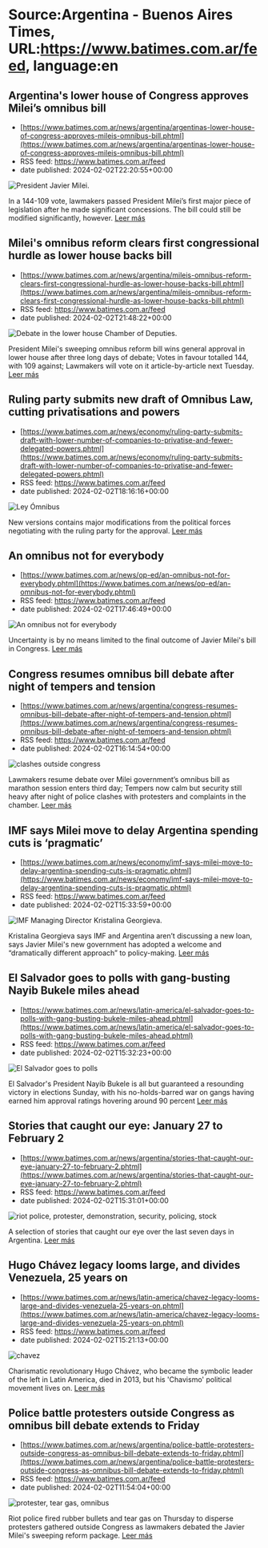 # Source:Argentina - Buenos Aires Times, URL:https://www.batimes.com.ar/feed, language:en

## Argentina's lower house of Congress approves Milei’s omnibus bill
 - [https://www.batimes.com.ar/news/argentina/argentinas-lower-house-of-congress-approves-mileis-omnibus-bill.phtml](https://www.batimes.com.ar/news/argentina/argentinas-lower-house-of-congress-approves-mileis-omnibus-bill.phtml)
 - RSS feed: https://www.batimes.com.ar/feed
 - date published: 2024-02-02T22:20:55+00:00

<p><img alt="President Javier Milei." src="https://fotos.perfil.com/2024/02/02/trim/540/304/president-javier-milei-1749421.jpg" /></p>In a 144-109 vote, lawmakers passed President Milei’s first major piece of legislation after he made significant concessions. The bill could still be modified significantly, however. <a href="https://www.batimes.com.ar/news/argentina/argentinas-lower-house-of-congress-approves-mileis-omnibus-bill.phtml">Leer más</a>

## Milei's omnibus reform clears first congressional hurdle as lower house backs bill
 - [https://www.batimes.com.ar/news/argentina/mileis-omnibus-reform-clears-first-congressional-hurdle-as-lower-house-backs-bill.phtml](https://www.batimes.com.ar/news/argentina/mileis-omnibus-reform-clears-first-congressional-hurdle-as-lower-house-backs-bill.phtml)
 - RSS feed: https://www.batimes.com.ar/feed
 - date published: 2024-02-02T21:48:22+00:00

<p><img alt="Debate in the lower house Chamber of Deputies." src="https://fotos.perfil.com/2024/02/02/trim/540/304/debate-in-the-lower-house-chamber-of-deputies-1749406.jpg" /></p>President Milei's sweeping omnibus reform bill wins general approval in lower house after three long days of debate; Votes in favour totalled 144, with 109 against; Lawmakers will vote on it article-by-article next Tuesday. <a href="https://www.batimes.com.ar/news/argentina/mileis-omnibus-reform-clears-first-congressional-hurdle-as-lower-house-backs-bill.phtml">Leer más</a>

## Ruling party submits new draft of Omnibus Law, cutting privatisations and powers
 - [https://www.batimes.com.ar/news/economy/ruling-party-submits-draft-with-lower-number-of-companies-to-privatise-and-fewer-delegated-powers.phtml](https://www.batimes.com.ar/news/economy/ruling-party-submits-draft-with-lower-number-of-companies-to-privatise-and-fewer-delegated-powers.phtml)
 - RSS feed: https://www.batimes.com.ar/feed
 - date published: 2024-02-02T18:16:16+00:00

<p><img alt="Ley Ómnibus" src="https://fotos.perfil.com/2024/01/29/trim/540/304/ley-omnibus-1745893.jpg" /></p>New versions contains major modifications from the political forces negotiating with the ruling party for the approval. <a href="https://www.batimes.com.ar/news/economy/ruling-party-submits-draft-with-lower-number-of-companies-to-privatise-and-fewer-delegated-powers.phtml">Leer más</a>

## An omnibus not for everybody
 - [https://www.batimes.com.ar/news/op-ed/an-omnibus-not-for-everybody.phtml](https://www.batimes.com.ar/news/op-ed/an-omnibus-not-for-everybody.phtml)
 - RSS feed: https://www.batimes.com.ar/feed
 - date published: 2024-02-02T17:46:49+00:00

<p><img alt="An omnibus not for everybody" src="https://fotos.perfil.com/2024/02/02/trim/540/304/an-omnibus-not-for-everybody-1749106.jpg" /></p>Uncertainty is by no means limited to the final outcome of Javier Milei's bill in Congress. <a href="https://www.batimes.com.ar/news/op-ed/an-omnibus-not-for-everybody.phtml">Leer más</a>

## Congress resumes omnibus bill debate after night of tempers and tension
 - [https://www.batimes.com.ar/news/argentina/congress-resumes-omnibus-bill-debate-after-night-of-tempers-and-tension.phtml](https://www.batimes.com.ar/news/argentina/congress-resumes-omnibus-bill-debate-after-night-of-tempers-and-tension.phtml)
 - RSS feed: https://www.batimes.com.ar/feed
 - date published: 2024-02-02T16:14:54+00:00

<p><img alt="clashes outside congress" src="https://fotos.perfil.com/2024/02/02/trim/540/304/clashes-outside-congress-1749105.jpg" /></p>Lawmakers resume debate over Milei government’s omnibus bill as marathon session enters third day; Tempers now calm but security still heavy after night of police clashes with protesters and complaints in the chamber. <a href="https://www.batimes.com.ar/news/argentina/congress-resumes-omnibus-bill-debate-after-night-of-tempers-and-tension.phtml">Leer más</a>

## IMF says Milei move to delay Argentina spending cuts is ‘pragmatic’
 - [https://www.batimes.com.ar/news/economy/imf-says-milei-move-to-delay-argentina-spending-cuts-is-pragmatic.phtml](https://www.batimes.com.ar/news/economy/imf-says-milei-move-to-delay-argentina-spending-cuts-is-pragmatic.phtml)
 - RSS feed: https://www.batimes.com.ar/feed
 - date published: 2024-02-02T15:33:59+00:00

<p><img alt="IMF Managing Director Kristalina Georgieva." src="https://fotos.perfil.com/2022/03/25/trim/540/304/imf-managing-director-kristalina-georgieva-1332127.jpg" /></p>Kristalina Georgieva says IMF and Argentina aren’t discussing a new loan, says Javier Milei's new government has adopted a welcome and “dramatically different approach” to policy-making.
 <a href="https://www.batimes.com.ar/news/economy/imf-says-milei-move-to-delay-argentina-spending-cuts-is-pragmatic.phtml">Leer más</a>

## El Salvador goes to polls with gang-busting Nayib Bukele miles ahead
 - [https://www.batimes.com.ar/news/latin-america/el-salvador-goes-to-polls-with-gang-busting-bukele-miles-ahead.phtml](https://www.batimes.com.ar/news/latin-america/el-salvador-goes-to-polls-with-gang-busting-bukele-miles-ahead.phtml)
 - RSS feed: https://www.batimes.com.ar/feed
 - date published: 2024-02-02T15:32:23+00:00

<p><img alt="El Salvador goes to polls" src="https://fotos.perfil.com/2024/02/02/trim/540/304/el-salvador-goes-to-polls-1749053.jpg" /></p>El Salvador's President Nayib Bukele is all but guaranteed a resounding victory in elections Sunday, with his no-holds-barred war on gangs having earned him approval ratings hovering around 90 percent <a href="https://www.batimes.com.ar/news/latin-america/el-salvador-goes-to-polls-with-gang-busting-bukele-miles-ahead.phtml">Leer más</a>

## Stories that caught our eye: January 27 to February 2
 - [https://www.batimes.com.ar/news/argentina/stories-that-caught-our-eye-january-27-to-february-2.phtml](https://www.batimes.com.ar/news/argentina/stories-that-caught-our-eye-january-27-to-february-2.phtml)
 - RSS feed: https://www.batimes.com.ar/feed
 - date published: 2024-02-02T15:31:01+00:00

<p><img alt="riot police, protester, demonstration, security, policing, stock" src="https://fotos.perfil.com/2024/02/02/trim/540/304/riot-police-protester-demonstration-security-policing-stock-1749057.jpg" /></p>A selection of stories that caught our eye over the last seven days in Argentina. <a href="https://www.batimes.com.ar/news/argentina/stories-that-caught-our-eye-january-27-to-february-2.phtml">Leer más</a>

## Hugo Chávez legacy looms large, and divides Venezuela, 25 years on
 - [https://www.batimes.com.ar/news/latin-america/chavez-legacy-looms-large-and-divides-venezuela-25-years-on.phtml](https://www.batimes.com.ar/news/latin-america/chavez-legacy-looms-large-and-divides-venezuela-25-years-on.phtml)
 - RSS feed: https://www.batimes.com.ar/feed
 - date published: 2024-02-02T15:21:13+00:00

<p><img alt="chavez" src="https://fotos.perfil.com/2024/02/02/trim/540/304/chavez-1749049.jpg" /></p>Charismatic revolutionary Hugo Chávez, who became the symbolic leader of the left in Latin America, died in 2013, but his 'Chavismo' political movement lives on. <a href="https://www.batimes.com.ar/news/latin-america/chavez-legacy-looms-large-and-divides-venezuela-25-years-on.phtml">Leer más</a>

## Police battle protesters outside Congress as omnibus bill debate extends to Friday
 - [https://www.batimes.com.ar/news/argentina/police-battle-protesters-outside-congress-as-omnibus-bill-debate-extends-to-friday.phtml](https://www.batimes.com.ar/news/argentina/police-battle-protesters-outside-congress-as-omnibus-bill-debate-extends-to-friday.phtml)
 - RSS feed: https://www.batimes.com.ar/feed
 - date published: 2024-02-02T11:54:04+00:00

<p><img alt="protester, tear gas, omnibus" src="https://fotos.perfil.com/2024/02/02/trim/540/304/protester-tear-gas-omnibus-1748841.jpg" /></p>Riot police fired rubber bullets and tear gas on Thursday to disperse protesters gathered outside Congress as lawmakers debated the Javier Milei's sweeping reform package.
 <a href="https://www.batimes.com.ar/news/argentina/police-battle-protesters-outside-congress-as-omnibus-bill-debate-extends-to-friday.phtml">Leer más</a>

